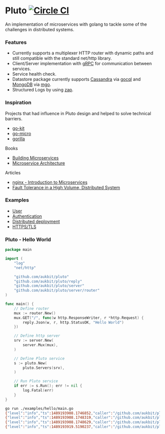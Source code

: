 # Pluto [![Circle CI](https://circleci.com/gh/aukbit/pluto.svg?style=svg)](https://circleci.com/gh/aukbit/pluto)
An implementation of microservices with golang to tackle some of the challenges in distributed systems.
### Features
- Currently supports a multiplexer HTTP router with dynamic paths and still compatible with the standard net/http library.
- Client/Server implementation with [gRPC](http://www.grpc.io/) for communication between services.
- Service health check.
- Datastore package currently supports [Cassandra](http://cassandra.apache.org/) via [gocql](https://github.com/gocql/gocql) and [MongoDB](https://www.mongodb.com/) via [mgo](https://labix.org/mgo).
- Structured Logs by using [zap](https://github.com/uber-go/zap).


### Inspiration
Projects that had influence in Pluto design and helped to solve technical barriers.
- [go-kit](https://github.com/go-kit/kit)
- [go-micro](https://github.com/myodc/go-micro)
- [gorilla](https://github.com/gorilla/mux)

Books
- [Building Microservices](http://shop.oreilly.com/product/0636920033158.do)
- [Microservice Architecture](http://shop.oreilly.com/product/0636920050308.do)

Articles
- [nginx - Introduction to Microservices](https://www.nginx.com/blog/introduction-to-microservices/?utm_source=event-driven-data-management-microservices&utm_medium=blog&utm_campaign=Microservices)
- [Fault Tolerance in a High Volume, Distributed System](http://techblog.netflix.com/2012/02/fault-tolerance-in-high-volume.html)

### Examples
- [User](https://github.com/aukbit/pluto/tree/master/examples/user)
- [Authentication](https://github.com/aukbit/pluto/tree/master/examples/auth)
- [Distributed deployment](https://github.com/aukbit/pluto/tree/master/examples/dist)
- [HTTPS/TLS](https://github.com/aukbit/pluto/tree/master/examples/https)

### Pluto - Hello World

```go
package main

import (
	"log"
	"net/http"

	"github.com/aukbit/pluto"
	"github.com/aukbit/pluto/reply"
	"github.com/aukbit/pluto/server"
	"github.com/aukbit/pluto/server/router"
)

func main() {
	// Define router
	mux := router.New()
	mux.GET("/", func(w http.ResponseWriter, r *http.Request) {
		reply.Json(w, r, http.StatusOK, "Hello World")
	})

	// Define http server
	srv := server.New(
		server.Mux(mux),
	)

	// Define Pluto service
	s := pluto.New(
		pluto.Servers(srv),
	)

	// Run Pluto service
	if err := s.Run(); err != nil {
		log.Fatal(err)
	}
}

```

```sh
go run ./examples/hello/main.go
{"level":"info","ts":1489193908.1746852,"caller":"/github.com/aukbit/pluto/service.go:155","msg":"start","id":"plt_5QPRA9","name":"pluto","ip4":"192.168.0.4","servers":2,"clients":0}
{"level":"info","ts":1489193908.1748319,"caller":"/github.com/aukbit/pluto/server/server.go:165","msg":"start","id":"plt_5QPRA9","name":"pluto","id":"srv_R3E4TJ","name":"server","format":"http","port":":8080"}
{"level":"info","ts":1489193908.1748629,"caller":"/github.com/aukbit/pluto/server/server.go:165","msg":"start","id":"plt_5QPRA9","name":"pluto","id":"srv_0XJJCD","name":"pluto_health_server","format":"http","port":":9090"}
{"level":"info","ts":1489193919.5190237,"caller":"/github.com/aukbit/pluto/server/http_middleware.go:25","msg":"request","id":"plt_5QPRA9","name":"pluto","id":"srv_R3E4TJ","name":"server","format":"http","port":":8080","event":"evt_TLPT9N9D69MF","method":"GET","url":"/"}
```
